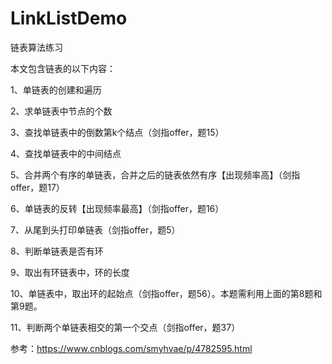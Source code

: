 # LinkListDemo
链表算法练习

本文包含链表的以下内容：
	
1、单链表的创建和遍历
	
2、求单链表中节点的个数
	
3、查找单链表中的倒数第k个结点（剑指offer，题15）
	
4、查找单链表中的中间结点
	
5、合并两个有序的单链表，合并之后的链表依然有序【出现频率高】（剑指offer，题17）
	
6、单链表的反转【出现频率最高】（剑指offer，题16）
	
7、从尾到头打印单链表（剑指offer，题5）
	
8、判断单链表是否有环
	
9、取出有环链表中，环的长度
	
10、单链表中，取出环的起始点（剑指offer，题56）。本题需利用上面的第8题和第9题。
	
11、判断两个单链表相交的第一个交点（剑指offer，题37）

参考：https://www.cnblogs.com/smyhvae/p/4782595.html
